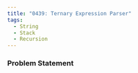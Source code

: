 ```yaml
---
title: "0439: Ternary Expression Parser"
tags:
  - String
  - Stack
  - Recursion
---
```

### Problem Statement


